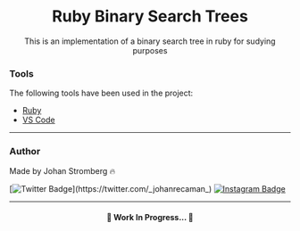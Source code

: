 <h1 align="center">Ruby Binary Search Trees</h1>

<p align="center">This is an implementation of a binary search tree in ruby for sudying purposes</p>

### Tools

The following tools have been used in the project:

- [Ruby](https://www.ruby-lang.org/pt/)
- [VS Code](https://code.visualstudio.com)
---

### Author
Made by Johan Stromberg :fire:

[![Twitter Badge](https://img.shields.io/badge/Twitter-1DA1F2?style=for-the-badge&logo=twitter&logoColor=white&link=https://twitter.com/_johanrecaman_)](https://twitter.com/_johanrecaman_)
[![Instagram Badge](https://img.shields.io/badge/-Instagram-%23E4405F?style=for-the-badge&logo=instagram&logoColor=white)](https://instagram.com/_johanrecaman_)

---

<h4 align="center">
  🚧  Work In Progress...  🚧
</h4>
